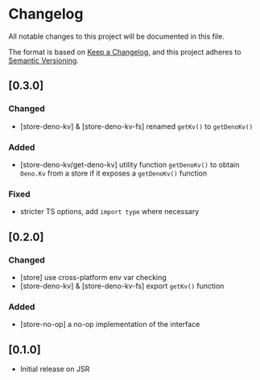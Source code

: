 # Changelog

All notable changes to this project will be documented in this file.

The format is based on [Keep a Changelog](https://keepachangelog.com/en/1.1.0/),
and this project adheres to
[Semantic Versioning](https://semver.org/spec/v2.0.0.html).

## [0.3.0]

### Changed

- [store-deno-kv] & [store-deno-kv-fs] renamed `getKv()` to `getDenoKv()`

### Added

- [store-deno-kv/get-deno-kv] utility function `getDenoKv()` to obtain `Deno.Kv`
  from a store if it exposes a `getDenoKv()` function

### Fixed

- stricter TS options, add `import type` where necessary

## [0.2.0]

### Changed

- [store] use cross-platform env var checking
- [store-deno-kv] & [store-deno-kv-fs] export `getKv()` function

### Added

- [store-no-op] a no-op implementation of the interface

## [0.1.0]

- Initial release on JSR
